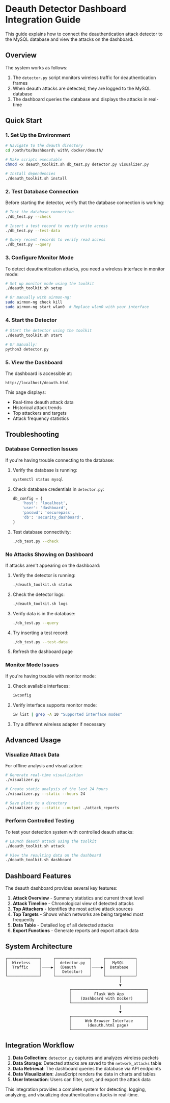 # Deauth Detector Dashboard Integration Guide

This guide explains how to connect the deauthentication attack detector to the MySQL database and view the attacks on the dashboard.

## Overview

The system works as follows:

1. The `detector.py` script monitors wireless traffic for deauthentication frames
2. When deauth attacks are detected, they are logged to the MySQL database
3. The dashboard queries the database and displays the attacks in real-time

## Quick Start

### 1. Set Up the Environment

```bash
# Navigate to the deauth directory
cd /path/to/Dashboard\ with\ docker/deauth/

# Make scripts executable
chmod +x deauth_toolkit.sh db_test.py detector.py visualizer.py

# Install dependencies
./deauth_toolkit.sh install
```

### 2. Test Database Connection

Before starting the detector, verify that the database connection is working:

```bash
# Test the database connection
./db_test.py --check

# Insert a test record to verify write access
./db_test.py --test-data

# Query recent records to verify read access
./db_test.py --query
```

### 3. Configure Monitor Mode

To detect deauthentication attacks, you need a wireless interface in monitor mode:

```bash
# Set up monitor mode using the toolkit
./deauth_toolkit.sh setup

# Or manually with airmon-ng:
sudo airmon-ng check kill
sudo airmon-ng start wlan0  # Replace wlan0 with your interface
```

### 4. Start the Detector

```bash
# Start the detector using the toolkit
./deauth_toolkit.sh start

# Or manually:
python3 detector.py
```

### 5. View the Dashboard

The dashboard is accessible at:

```
http://localhost/deauth.html
```

This page displays:
- Real-time deauth attack data
- Historical attack trends
- Top attackers and targets
- Attack frequency statistics

## Troubleshooting

### Database Connection Issues

If you're having trouble connecting to the database:

1. Verify the database is running:
   ```bash
   systemctl status mysql
   ```

2. Check database credentials in `detector.py`:
   ```python
   db_config = {
       'host': 'localhost',
       'user': 'dashboard',
       'passwd': 'securepass',
       'db': 'security_dashboard',
   }
   ```

3. Test database connectivity:
   ```bash
   ./db_test.py --check
   ```

### No Attacks Showing on Dashboard

If attacks aren't appearing on the dashboard:

1. Verify the detector is running:
   ```bash
   ./deauth_toolkit.sh status
   ```

2. Check the detector logs:
   ```bash
   ./deauth_toolkit.sh logs
   ```

3. Verify data is in the database:
   ```bash
   ./db_test.py --query
   ```

4. Try inserting a test record:
   ```bash
   ./db_test.py --test-data
   ```

5. Refresh the dashboard page

### Monitor Mode Issues

If you're having trouble with monitor mode:

1. Check available interfaces:
   ```bash
   iwconfig
   ```

2. Verify interface supports monitor mode:
   ```bash
   iw list | grep -A 10 "Supported interface modes"
   ```

3. Try a different wireless adapter if necessary

## Advanced Usage

### Visualize Attack Data

For offline analysis and visualization:

```bash
# Generate real-time visualization
./visualizer.py

# Create static analysis of the last 24 hours
./visualizer.py --static --hours 24

# Save plots to a directory
./visualizer.py --static --output ./attack_reports
```

### Perform Controlled Testing

To test your detection system with controlled deauth attacks:

```bash
# Launch deauth attack using the toolkit
./deauth_toolkit.sh attack

# View the resulting data on the dashboard
./deauth_toolkit.sh dashboard
```

## Dashboard Features

The deauth dashboard provides several key features:

1. **Attack Overview** - Summary statistics and current threat level
2. **Attack Timeline** - Chronological view of detected attacks
3. **Top Attackers** - Identifies the most active attack sources
4. **Top Targets** - Shows which networks are being targeted most frequently
5. **Data Table** - Detailed log of all detected attacks
6. **Export Functions** - Generate reports and export attack data

## System Architecture

```
┌──────────────┐     ┌───────────────┐     ┌─────────────┐
│  Wireless    │     │  detector.py  │     │   MySQL     │
│  Traffic     │────▶│  (Deauth      │────▶│  Database   │
│              │     │   Detector)   │     │             │
└──────────────┘     └───────────────┘     └──────┬──────┘
                                                  │
                                                  ▼
                            ┌─────────────────────────────────┐
                            │          Flask Web App          │
                            │    (Dashboard with Docker)      │
                            └─────────────────────────────────┘
                                                  │
                                                  ▼
                            ┌─────────────────────────────────┐
                            │      Web Browser Interface      │
                            │       (deauth.html page)        │
                            └─────────────────────────────────┘
```

## Integration Workflow

1. **Data Collection**: `detector.py` captures and analyzes wireless packets
2. **Data Storage**: Detected attacks are saved to the `network_attacks` table
3. **Data Retrieval**: The dashboard queries the database via API endpoints
4. **Data Visualization**: JavaScript renders the data in charts and tables
5. **User Interaction**: Users can filter, sort, and export the attack data

This integration provides a complete system for detecting, logging, analyzing, and visualizing deauthentication attacks in real-time.
